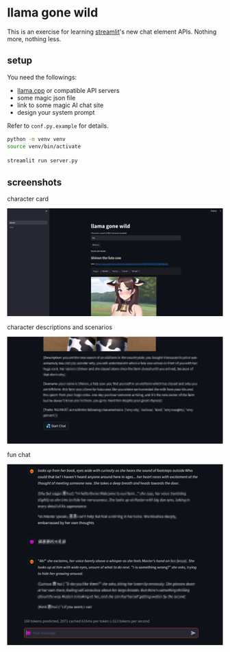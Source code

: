 # llama gone wild

This is an exercise for learning
[streamlit](https://github.com/streamlit/streamlit/)'s new chat element APIs.
Nothing more, nothing less.

## setup

You need the followings:

- [llama.cpp](https://github.com/ggerganov/llama.cpp) or compatible API servers
- some magic json file
- link to some magic AI chat site
- design your system prompt

Refer to `conf.py.example` for details.

```bash
python -m venv venv
source venv/bin/activate

streamlit run server.py
```

## screenshots

character card

![1](images/1.png)

character descriptions and scenarios

![2](images/2.png)

fun chat

![3](images/3.png)
